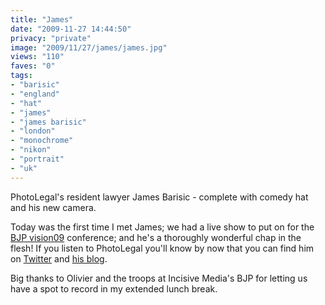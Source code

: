 ```yaml
---
title: "James"
date: "2009-11-27 14:44:50"
privacy: "private"
image: "2009/11/27/james/james.jpg"
views: "110"
faves: "0"
tags:
- "barisic"
- "england"
- "hat"
- "james"
- "james barisic"
- "london"
- "monochrome"
- "nikon"
- "portrait"
- "uk"
---
```

PhotoLegal's resident lawyer James Barisic - complete with comedy hat and his new camera. 

Today was the first time I met James; we had a live show to put on for the <a href="http://web.incisive-events.com/ptg/2009/11/vision/index.html" rel="nofollow">BJP vision09</a> conference; and he's a thoroughly wonderful chap in the flesh! If you listen to <a rel="nofollow">PhotoLegal</a> you'll know by now that you can find him on <a href="http://www.twitter.com/jamesmb" rel="nofollow">Twitter</a> and <a href="http://www.socialholic.co.uk" rel="nofollow">his blog</a>.

Big thanks to Olivier and the troops at Incisive Media's BJP for letting us have a spot to record in my extended lunch break.<a href="http://www.phillprice.com/2009/11/28/james" rel="nofollow"></a>
